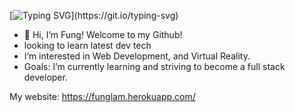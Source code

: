 [![Typing SVG](https://readme-typing-svg.herokuapp.com/?lines=I+am+a+front+end+developer!)](https://git.io/typing-svg)
- 👋 Hi, I’m Fung! Welcome to my Github!
- looking to learn latest dev tech
- I’m interested in Web Development, and Virtual Reality.
- Goals: I’m currently learning and striving to become a full stack developer.

My website: https://funglam.herokuapp.com/
